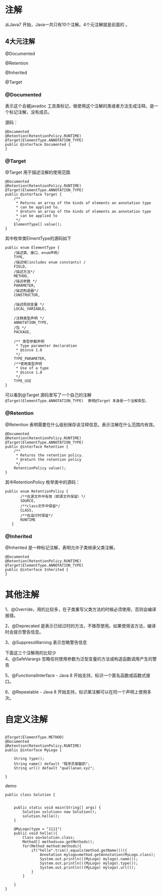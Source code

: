 # 注解
从Java7 开始，Java一共只有10个注解。4个元注解就是前面的 。

## 4大元注解
@Documented

@Retention

@Inherited

@Target

### @Documented
 表示这个会被javadoc 工具类标记，做使用这个注解的类或者方法生成注释。是一个标记注解，没有成员。
 
 源码：
```
@Documented
@Retention(RetentionPolicy.RUNTIME)
@Target(ElementType.ANNOTATION_TYPE)
public @interface Documented {
}
```

### @Target
@Target  用于描述注解的使用范围
```
@Documented
@Retention(RetentionPolicy.RUNTIME)
@Target(ElementType.ANNOTATION_TYPE)
public @interface Target {
    /**
     * Returns an array of the kinds of elements an annotation type
     * can be applied to.
     * @return an array of the kinds of elements an annotation type
     * can be applied to
     */
    ElementType[] value();
}
```
其中枚举类ElmentType的源码如下
```
public enum ElementType {
    /描述类、接口、enum声明/
    TYPE,
    /描述域(includes enum constants) /
    FIELD,
    /描述方法*/
    METHOD,
    /描述参数 */
    PARAMETER,
    /描述构造器*/
    CONSTRUCTOR,

    /描述局部变量 */
    LOCAL_VARIABLE,

    /注释类型声明 */
    ANNOTATION_TYPE,
    /包 */
    PACKAGE,

    /** 类型参数声明
     * Type parameter declaration
     * @since 1.8
     */
    TYPE_PARAMETER,
    /**使用类型声明
     * Use of a type
     * @since 1.8
     */
    TYPE_USE
}
```

可以看到@Target 源码里写了一个自己的注解
`@Target(ElementType.ANNOTATION_TYPE)  表明@Target 本身是一个注解类型。`


### @Retention 

@Retention 表明需要在什么级别保存该注释信息。表示注解在什么范围内有效。

```
@Documented
@Retention(RetentionPolicy.RUNTIME)
@Target(ElementType.ANNOTATION_TYPE)
public @interface Retention {
    /**
     * Returns the retention policy.
     * @return the retention policy
     */
    RetentionPolicy value();
}
```
其中RetentionPolicy 枚举类中的源码：
```
public enum RetentionPolicy {
       /**在源文件中有效（即源文件保留）*/
       SOURCE,
       /**class文件中保留*/
       CLASS,
       /**在运行时保留*/
       RUNTIME
   }
```

### @Inherited  
@Inherited  是一种标记注解，表明允许子类继承父类注解。

```
@Documented
@Retention(RetentionPolicy.RUNTIME)
@Target(ElementType.ANNOTATION_TYPE)
public @interface Inherited {
}
```

# 其他注解
1、@Override，用的比较多，在子类重写父类方法的时候必须使用，否则会编译报错。  

2、@Deprecated 是表示已经过时的方法，不推荐使用。如果使用该方法，编译时会提示警告信息。  

3、@SuppressWarning 表示忽略警告信息

下面这三个注解用的比较少  
4、@SafeVarargs 忽略任何使用参数为泛型变量的方法或构造函数调用产生的警告

5、@FunctionalInterface - Java 8 开始支持，标识一个匿名函数或函数式接口。

6、@Repeatable - Java 8 开始支持，标识某注解可以在同一个声明上使用多次。



# 自定义注解

```

@Target(ElementType.METHOD)
@Documented
@Retention(RetentionPolicy.RUNTIME)
public @interface MyLogo {

    String type();
    String name() default "程序员爱酸奶";
    String url() default "quellanan.xyz";

}
```

demo
```
public class Solution {


    public static void main(String[] args) {
        Solution solution= new Solution();
        solution.helle();
    }

    @MyLogo(type = "1111")
    public void helle(){
        Class oo=Solution.class;
        Method[] methods=oo.getMethods();
        for(Method method:methods){
            if("helle".trim().equals(method.getName())){
                Annotation mylogo=method.getAnnotation(MyLogo.class);
                System.out.println(((MyLogo) mylogo).name());
                System.out.println(((MyLogo) mylogo).type());
                System.out.println(((MyLogo) mylogo).url());
            }
        }

    }
}
```






















